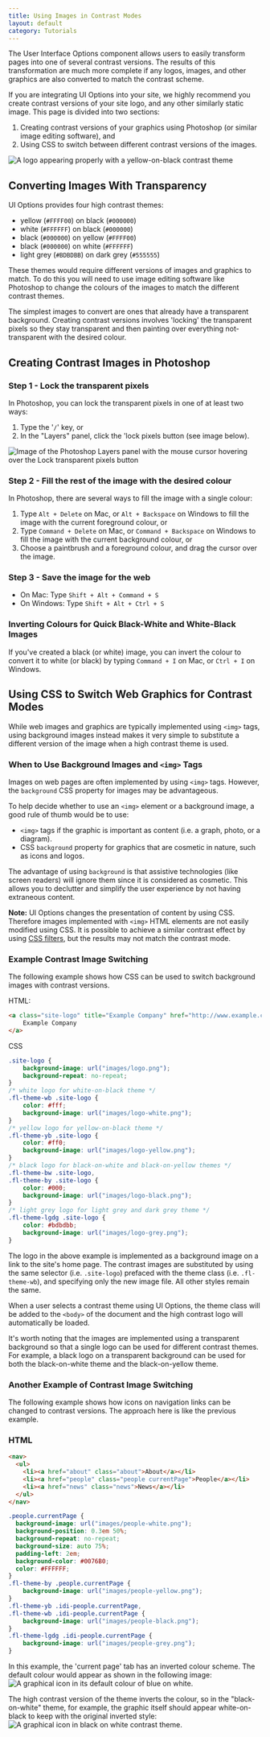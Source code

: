 ```yaml
---
title: Using Images in Contrast Modes
layout: default
category: Tutorials
---
```


The User Interface Options component allows users to easily transform pages into one of several contrast versions. The results of this transformation are much more complete if any logos, images, and other graphics are also converted to match the contrast scheme.

If you are integrating UI Options into your site, we highly recommend you create contrast versions of your site logo, and any other similarly static image. This page is divided into two sections:

1. Creating contrast versions of your graphics using Photoshop (or similar image editing software), and
2. Using CSS to switch between different contrast versions of the images.

![A logo appearing properly with a yellow-on-black contrast theme](../images/tutorial-uio-good-bad-logos.png)

## Converting Images With Transparency

UI Options provides four high contrast themes:

* yellow (`#FFFF00`) on black (`#000000`)
* white (`#FFFFFF`) on black (`#000000`)
* black (`#000000`) on yellow (`#FFFF00`)
* black (`#000000`) on white (`#FFFFFF`)
* light grey (`#BDBDBB`) on dark grey (`#555555`)

These themes would require different versions of images and graphics to match. To do this you will need to use image editing software like Photoshop to change the colours of the images to match the different contrast themes.

The simplest images to convert are ones that already have a transparent background. Creating contrast versions involves 'locking' the transparent pixels so they stay transparent and then painting over everything not-transparent with the desired colour.

## Creating Contrast Images in Photoshop

### Step 1 - Lock the transparent pixels

In Photoshop, you can lock the transparent pixels in one of at least two ways:

1. Type the '`/`' key, or
2. In the "Layers" panel, click the 'lock pixels button (see image below).

![Image of the Photoshop Layers panel with the mouse cursor hovering over the Lock transparent pixels button](../images/tutorial-uio-lock-pixels.png)

### Step 2 - Fill the rest of the image with the desired colour

In Photoshop, there are several ways to fill the image with a single colour:

1. Type `Alt + Delete` on Mac, or `Alt + Backspace` on Windows to fill the image with the current foreground colour, or
2. Type `Command + Delete` on Mac, or `Command + Backspace` on Windows to fill the image with the current background colour, or
3. Choose a paintbrush and a foreground colour, and drag the cursor over the image.

### Step 3 - Save the image for the web

* On Mac: Type `Shift + Alt + Command + S`
* On Windows: Type `Shift + Alt + Ctrl + S`

### Inverting Colours for Quick Black-White and White-Black Images

If you've created a black (or white) image, you can invert the colour to convert it to white (or black) by typing `Command + I` on Mac, or `Ctrl + I` on Windows.

## Using CSS to Switch Web Graphics for Contrast Modes

While web images and graphics are typically implemented using `<img>` tags, using background images instead makes it very simple to substitute a different version of the image when a high contrast theme is used.

### When to Use Background Images and `<img>` Tags

Images on web pages are often implemented by using `<img>` tags. However, the `background` CSS property for images may be advantageous.

To help decide whether to use an `<img>` element or a background image, a good rule of thumb would be to use:
* `<img>` tags if the graphic is important as content (i.e. a graph, photo, or a diagram).
* CSS `background` property for graphics that are cosmetic in nature, such as icons and logos.

The advantage of using `background` is that assistive technologies (like screen readers) will ignore them since it is considered as cosmetic. This allows you to declutter and simplify the user experience by not having extraneous content.

<div class="infusion-docs-note"><strong>Note:</strong> UI Options changes the presentation of content by using CSS. Therefore images implemented with <code>&lt;img&gt;</code> HTML elements are not easily modified using CSS. It is possible to achieve a similar contrast effect by using <a href="https://developer.mozilla.org/en/docs/Web/CSS/filter">CSS filters</a>, but the results may not match the contrast mode.</div>

### Example Contrast Image Switching
The following example shows how CSS can be used to switch background images with contrast versions.

HTML:
```html
<a class="site-logo" title="Example Company" href="http://www.example.com">
    Example Company
</a>
```

CSS
```css
.site-logo {
    background-image: url("images/logo.png");
    background-repeat: no-repeat;
}
/* white logo for white-on-black theme */
.fl-theme-wb .site-logo {
    color: #fff;
    background-image: url("images/logo-white.png");
}
/* yellow logo for yellow-on-black theme */
.fl-theme-yb .site-logo {
    color: #ff0;
    background-image: url("images/logo-yellow.png");
}
/* black logo for black-on-white and black-on-yellow themes */
.fl-theme-bw .site-logo,
.fl-theme-by .site-logo {
    color: #000;
    background-image: url("images/logo-black.png");
}
/* light grey logo for light grey and dark grey theme */
.fl-theme-lgdg .site-logo {
    color: #bdbdbb;
    background-image: url("images/logo-grey.png");
}
```

The logo in the above example is implemented as a background image on a link to the site's home page. The contrast images are substituted by using the same selector (i.e. `.site-logo`) prefaced with the theme class (i.e. `.fl-theme-wb`), and specifying only the new image file. All other styles remain the same.

When a user selects a contrast theme using UI Options, the theme class will be added to the `<body>` of the document and the high contrast logo will automatically be loaded.

It's worth noting that the images are implemented using a transparent background so that a single logo can be used for different contrast themes. For example, a black logo on a transparent background can be used for both the black-on-white theme and the black-on-yellow theme.

### Another Example of Contrast Image Switching

The following example shows how icons on navigation links can be changed to contrast versions. The approach here is like the previous example.

### HTML

```html
<nav>
  <ul>
    <li><a href="about" class="about">About</a></li>
    <li><a href="people" class="people currentPage">People</a></li>
    <li><a href="news" class="news">News</a></li>
  </ul>
</nav>
```

```css
.people.currentPage {
  background-image: url("images/people-white.png");
  background-position: 0.3em 50%;
  background-repeat: no-repeat;
  background-size: auto 75%;
  padding-left: 2em;
  background-color: #0076B0;
  color: #FFFFFF;
}
.fl-theme-by .people.currentPage {
    background-image: url("images/people-yellow.png");
}
.fl-theme-yb .idi-people.currentPage,
.fl-theme-wb .idi-people.currentPage {
    background-image: url("images/people-black.png");
}
.fl-theme-lgdg .idi-people.currentPage {
    background-image: url("images/people-grey.png");
}
```

In this example, the 'current page' tab has an inverted colour scheme. The default colour would appear as shown in the following image:
![A graphical icon in its default colour of blue on white.](../images/tutorial-uio-icon-regular.png)

The high contrast version of the theme inverts the colour, so in the "black-on-white" theme, for example, the graphic itself should appear white-on-black to keep with the original inverted style:
![A graphical icon in black on white contrast theme.](../images/tutorial-uio-icon-hc.png)
